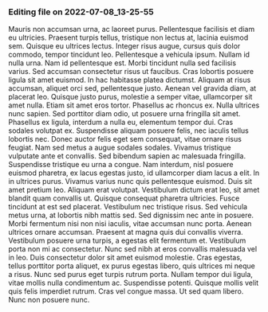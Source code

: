 

### Editing file on 2022-07-08_13-25-55

Mauris non accumsan urna, ac laoreet purus. Pellentesque facilisis et diam eu ultricies. Praesent turpis tellus, tristique non lectus at, lacinia euismod sem. Quisque eu ultrices lectus. Integer risus augue, cursus quis dolor commodo, tempor tincidunt leo. Pellentesque a vehicula ipsum. Nullam id nulla urna. Nam id pellentesque est. Morbi tincidunt nulla sed facilisis varius. Sed accumsan consectetur risus ut faucibus.
Cras lobortis posuere ligula sit amet euismod. In hac habitasse platea dictumst. Aliquam at risus accumsan, aliquet orci sed, pellentesque justo. Aenean vel gravida diam, at placerat leo. Quisque justo purus, molestie a semper vitae, ullamcorper sit amet nulla. Etiam sit amet eros tortor. Phasellus ac rhoncus ex. Nulla ultrices nunc sapien. Sed porttitor diam odio, ut posuere urna fringilla sit amet. Phasellus ex ligula, interdum a nulla eu, elementum tempor dui.
Cras sodales volutpat ex. Suspendisse aliquam posuere felis, nec iaculis tellus lobortis nec. Donec auctor felis eget sem consequat, vitae ornare risus feugiat. Nam sed metus a augue sodales sodales. Vivamus tristique vulputate ante et convallis. Sed bibendum sapien ac malesuada fringilla. Suspendisse tristique eu urna a congue.
Nam interdum, nisl posuere euismod pharetra, ex lacus egestas justo, id ullamcorper diam lacus a elit. In in ultrices purus. Vivamus varius nunc quis pellentesque euismod. Duis sit amet pretium leo. Aliquam erat volutpat. Vestibulum dictum erat leo, sit amet blandit quam convallis ut. Quisque consequat pharetra ultricies. Fusce tincidunt at est sed placerat. Vestibulum nec tristique risus. Sed vehicula metus urna, at lobortis nibh mattis sed. Sed dignissim nec ante in posuere. Morbi fermentum nisi non nisi iaculis, vitae accumsan nunc porta. Aenean ultrices ornare accumsan.
Praesent at magna quis dui convallis viverra. Vestibulum posuere urna turpis, a egestas elit fermentum et. Vestibulum porta non mi ac consectetur. Nunc sed nibh at eros convallis malesuada vel in leo. Duis consectetur dolor sit amet euismod molestie. Cras egestas, tellus porttitor porta aliquet, ex purus egestas libero, quis ultrices mi neque a risus. Nunc sed purus eget turpis rutrum porta. Nullam tempor dui ligula, vitae mollis nulla condimentum ac. Suspendisse potenti. Quisque mollis velit quis felis imperdiet rutrum. Cras vel congue massa. Ut sed quam libero. Nunc non posuere nunc.


